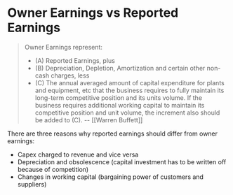 # Owner Earnings vs Reported Earnings



> Owner Earnings represent:
> - (A) Reported Earnings, plus 
> - (B) Depreciation, Depletion, Amortization and certain other non-cash charges, less
>- (C) The annual averaged amount of capital expenditure for plants and equipment, etc that the business requires to fully maintain its long-term competitive position and its units volume. If the business requires additional working capital to maintain its competitive position and unit volume, the increment also should be added to (C).
> -- [[Warren Buffett]]


There are three reasons why reported earnings should differ from owner earnings:
- Capex charged to revenue and vice versa
- Depreciation and obsolescence (capital investment has to be written off because of competition)
- Changes in working capital (bargaining power of customers and suppliers)